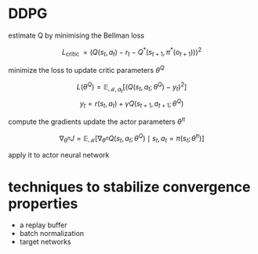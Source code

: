 # DDPG

estimate Q by minimising the Bellman loss

$$
 L_{\text {critic }}=\left(Q\left(s_{t}, a_{t}\right)-r_{t}-Q^{*}\left(s_{t+1}, \pi^{*}\left(o_{t+1}\right)\right)\right)^{2} 
$$

minimize the loss to update critic parameters $\theta^{Q}$

$$
 L\left(\theta^{Q}\right)=\mathbb{E}_{\mathcal{M}, a_{t}}\left[\left(Q\left(s_{t}, a_{t} ; \theta^{Q}\right)-y_{t}\right)^{2}\right] 
$$
$$
 y_{t}=r\left(s_{t}, a_{t}\right)+\gamma Q\left(s_{t+1}, a_{t+1} ; \theta^{Q}\right) 
$$



compute the gradients update the actor parameters $\theta^{\pi}$

$$
 \nabla_{\theta^{\pi}} J=\mathbb{E}_{\mathcal{M}}\left[\nabla_{\theta^{\pi}} Q\left(s_{t}, a_{t} ; \theta^{Q}\right) \mid s_{t}, a_{t}=\pi\left(s_{t} ; \theta^{\pi}\right)\right] 
$$

apply it to actor neural network


# techniques to stabilize convergence properties

- a replay buffer
- batch normalization
- target networks
